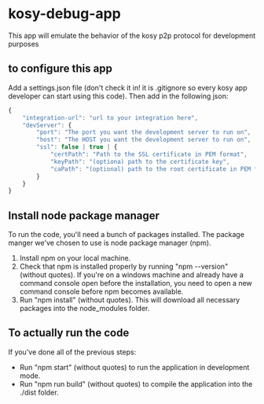 # kosy-debug-app
This app will emulate the behavior of the kosy p2p protocol for development purposes

## to configure this app
Add a settings.json file (don't check it in! it is .gitignore so every kosy app developer can start using this code). Then add in the following json:

```Typescript
{
    "integration-url": "url to your integration here",
    "devServer": {
        "port": "The port you want the development server to run on",
        "host": "The HOST you want the development server to run on",
        "ssl": false | true | { 
            "certPath": "Path to the SSL certificate in PEM format",
            "keyPath": "(optiona) path to the certificate key", 
            "caPath": "(optional) path to the root certificate in PEM format"
        }
    }
}
```

## Install node package manager
To run the code, you'll need a bunch of packages installed. The package manger we've chosen to use is node package manager (npm).
1) Install npm on your local machine.
2) Check that npm is installed properly by running "npm --version" (without quotes). If you're on a windows machine and already have a command console open before the installation, you need to open a new command console before npm becomes available.
3) Run "npm install" (without quotes). This will download all necessary packages into the node_modules folder.

## To actually run the code
If you've done all of the previous steps:

- Run "npm start" (without quotes) to run the application in development mode.
- Run "npm run build" (without quotes) to compile the application into the ./dist folder.
